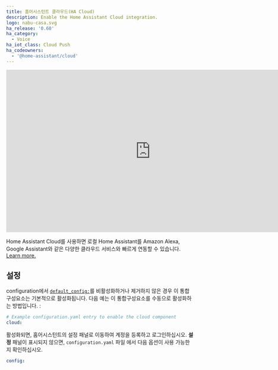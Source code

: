 ```yaml
---
title: 홈어시스턴트 클라우드(HA Cloud)
description: Enable the Home Assistant Cloud integration.
logo: nabu-casa.svg
ha_release: '0.60'
ha_category:
  - Voice
ha_iot_class: Cloud Push
ha_codeowners:
  - '@home-assistant/cloud'
---
```


<div class='videoWrapper'>
<iframe width="776" height="437" src="https://www.youtube.com/embed/tXjihKy7uvQ" frameborder="0" allow="accelerometer; autoplay; encrypted-media; gyroscope; picture-in-picture" allowfullscreen></iframe>
</div>

Home Assistant Cloud를 사용하면 로컬 Home Assistant를 Amazon Alexa, Google Assistant와 같은 다양한 클라우드 서비스와 빠르게 연동할 수 있습니다. [Learn more.](/cloud)

## 설정

configuration에서 [`default_config:`](https://www.home-assistant.io/integrations/default_config/)를 비활성화하거나 제거하지 않은 경우 이 통합구성요소는 기본적으로 활성화됩니다.  다음 예는 이 통합구성요소를 수동으로 활성화하는 방법입니다. :

```yaml
# Example configuration.yaml entry to enable the cloud component
cloud:
```

활성화되면, 홈어시스턴트의 설정 패널로 이동하여 계정을 등록하고 로그인하십시오. **설정** 패널이 표시되지 않으면, `configuration.yaml` 파일 에서 다음 옵션이 사용 가능한지 확인하십시오.

```yaml
config:
```
